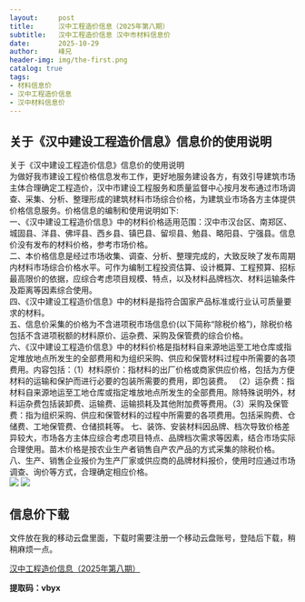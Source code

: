 ```yaml
---
layout:     post
title:      汉中工程造价信息（2025年第八期）
subtitle:   汉中工程造价信息 汉中市材料信息价
date:       2025-10-29
author:     峰兄
header-img: img/the-first.png
catalog: true
tags:
- 材料信息价
- 汉中工程造价信息
- 汉中材料信息价
---
```

## 关于《汉中建设工程造价信息》信息价的使用说明 ##
  关于《汉中建设工程造价信息》信息价的使用说明  
为做好我市建设工程价格信息发布工作，更好地服务建设各方，有效引导建筑市场主体合理确定工程造价，汉中市建设工程服务和质量监督中心按月发布通过市场调查、采集、分析、整理形成的建筑材料市场综合价格，为建筑业市场各方主体提供价格信息服务。价格信息的编制和使用说明如下:  
一、《汉中建设工程造价信息》中的材料价格适用范围：汉中市汉台区、南郑区、城固县、洋县、佛坪县、西乡县、镇巴县、留坝县、勉县、略阳县、宁强县。信息价没有发布的材料价格，参考市场价格。  
二、本价格信息是经过市场收集、调查、分析、整理完成的，大致反映了发布周期内材料市场综合价格水平。可作为编制工程投资估算、设计概算、工程预算、招标最高限价的依据，应综合考虑项目规模、特点，以及材料品牌档次、材料运输条件及距离等因素综合使用。  
四、《汉中建设工程造价信息》中的材料是指符合国家产品标准或行业认可质量要求的材料。   
五、信息价采集的价格为不含进项税市场信息价(以下简称“除税价格”)，除税价格包括不含进项税额的材料原价、运杂费、采购及保管费的综合价格。  
六、《汉中建设工程造价信息》中的材料价格是指材料自来源地运至工地仓库或指定堆放地点所发生的全部费用和为组织采购、供应和保管材料过程中所需要的各项费用。内容包括：（1）材料原价：指材料的出厂价格或商家供应价格，包括为方便材料的运输和保护而进行必要的包装所需要的费用，即包装费。 
 （2）运杂费：指材料自来源地运至工地仓库或指定堆放地点所发生的全部费用。除特殊说明外，材料运杂费包括装卸费、运输费、运输损耗及其他附加费等费用。（3）采购及保管费：指为组织采购、供应和保管材料的过程中所需要的各项费用。包括采购费、仓储费、工地保管费、仓储损耗等。
七、装饰、安装材料因品牌、档次导致价格差异较大，市场各方主体应综合考虑项目特点、品牌档次需求等因素，结合市场实际合理使用。苗木价格是按农业生产者销售自产农产品的方式采集的除税价格。  
八、生产、销售企业报价为生产厂家或供应商的品牌材料报价，使用时应通过市场调查、询价等方式，合理确定相应价格。   
![](https://pic1.imgdb.cn/item/6902be8f3203f7be00b2e5da.jpg)
![](https://pic1.imgdb.cn/item/6902be723203f7be00b2e46b.jpg)
## 信息价下载 ##

文件放在我的移动云盘里面，下载时需要注册一个移动云盘账号，登陆后下载，稍稍麻烦一点。  

[汉中工程造价信息（2025年第八期）](https://yun.139.com/shareweb/#/w/i/2qidEKS4Jnebm)

**提取码：vbyx**
